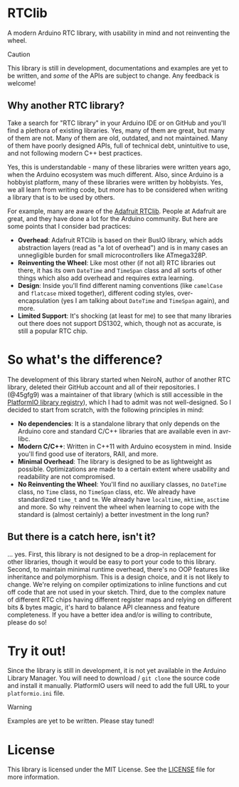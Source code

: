 # RTClib

A modern Arduino RTC library, with usability in mind and not reinventing the wheel.

> [!CAUTION]
>
> This library is still in development, documentations and examples are yet to be written, and *some* of the APIs are subject to change. Any feedback is welcome!

## Why another RTC library?

Take a search for "RTC library" in your Arduino IDE or on GitHub and you'll find a plethora of existing libraries. Yes, many of them are great, but many of them are not. Many of them are old, outdated, and not maintained. Many of them have poorly designed APIs, full of technical debt, unintuitive to use, and not following modern C++ best practices.

Yes, this is understandable - many of these libraries were written years ago, when the Arduino ecosystem was much different. Also, since Arduino is a hobbyist platform, many of these libraries were written by hobbyists. Yes, we all learn from writing code, but more has to be considered when writing a library that is to be used by others.

For example, many are aware of the [Adafruit RTClib](https://github.com/adafruit/RTClib). People at Adafruit are great, and they have done a lot for the Arduino community. But here are some points that I consider bad practices:

- **Overhead**: Adafruit RTClib is based on their BusIO library, which adds abstraction layers (read as "a lot of overhead") and is in many cases an unnegligible burden for small microcontrollers like ATmega328P.
- **Reinventing the Wheel**: Like most other (if not all) RTC libraries out there, it has its own `DateTime` and `TimeSpan` class and all sorts of other things which also add overhead and requires extra learning.
- **Design**: Inside you'll find different naming conventions (like `camelCase` and `flatcase` mixed together), different coding styles, over-encapsulation (yes I am talking about `DateTime` and `TimeSpan` again), and more.
- **Limited Support**: It's shocking (at least for me) to see that many libraries out there does not support DS1302, which, though not as accurate, is still a popular RTC chip.

# So what's the difference?

The development of this library started when NeiroN, author of another RTC library, deleted their GitHub account and all of their repositories. I (@45gfg9) was a maintainer of that library (which is still accessible in the [PlatformIO library registry](https://registry.platformio.org/libraries/neironx/RTCLib)), which I had to admit was not well-designed. So I decided to start from scratch, with the following principles in mind:

- **No dependencies**: It is a standalone library that only depends on the Arduino core and standard C/C++ libraries that are available even in avr-libc.
- **Modern C/C++**: Written in C++11 with Arduino ecosystem in mind. Inside you'll find good use of iterators, RAII, and more.
- **Minimal Overhead**: The library is designed to be as lightweight as possible. Optimizations are made to a certain extent where usability and readability are not compromised.
- **No Reinventing the Wheel**: You'll find no auxiliary classes, no `DateTime` class, no `Time` class, no `TimeSpan` class, etc. We already have standardized `time_t` and `tm`. We already have `localtime`, `mktime`, `asctime` and more. So why reinvent the wheel when learning to cope with the standard is (almost certainly) a better investment in the long run?

## But there is a catch here, isn't it?

... yes. First, this library is not designed to be a drop-in replacement for other libraries, though it would be easy to port your code to this library. Second, to maintain minimal runtime overhead, there's no OOP features like inheritance and polymorphism. This is a design choice, and it is not likely to change. We're relying on compiler optimizations to inline functions and cut off code that are not used in your sketch. Third, due to the complex nature of different RTC chips having different register maps and relying on different bits & bytes magic, it's hard to balance API cleanness and feature completeness. If you have a better idea and/or is willing to contribute, please do so!

# Try it out!

Since the library is still in development, it is not yet available in the Arduino Library Manager. You will need to download / `git clone` the source code and install it manually. PlatformIO users will need to add the full URL to your `platformio.ini` file.

> [!WARNING]
>
> Examples are yet to be written. Please stay tuned!

# License

This library is licensed under the MIT License. See the [LICENSE](LICENSE) file for more information.
